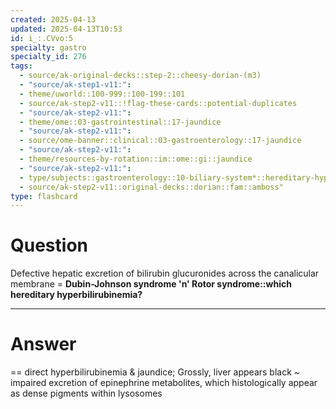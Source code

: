 ```yaml
---
created: 2025-04-13
updated: 2025-04-13T10:53
id: i_:.CVvo:5
specialty: gastro
specialty_id: 276
tags:
  - source/ak-original-decks::step-2::cheesy-dorian-(m3)
  - "source/ak-step1-v11:": 
  - theme/uworld::100-999::100-199::101
  - source/ak-step2-v11::!flag-these-cards::potential-duplicates
  - "source/ak-step2-v11:": 
  - theme/ome::03-gastrointestinal::17-jaundice
  - "source/ak-step2-v11:": 
  - source/ome-banner::clinical::03-gastroenterology::17-jaundice
  - "source/ak-step2-v11:": 
  - theme/resources-by-rotation::im::ome::gi::jaundice
  - "source/ak-step2-v11:": 
  - type/subjects::gastroenterology::10-biliary-system*::hereditary-hyperbilirubinemias::dubin-johnson
  - source/ak-step2-v11::original-decks::dorian::fam::amboss"
type: flashcard
---
```


# Question
Defective hepatic excretion of bilirubin glucuronides across the canalicular membrane = **Dubin-Johnson syndrome 'n' Rotor syndrome::which hereditary hyperbilirubinemia?**

---

# Answer
== direct hyperbilirubinemia & jaundice; Grossly, liver appears black ~ impaired excretion of epinephrine metabolites, which histologically appear as dense pigments within lysosomes